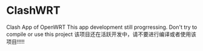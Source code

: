 # ClashWRT
Clash App of OpenWRT
This app development still progrressing. Don't try to compile or use this project
该项目还在活跃开发中，请不要进行编译或者使用该项目!!!!!
